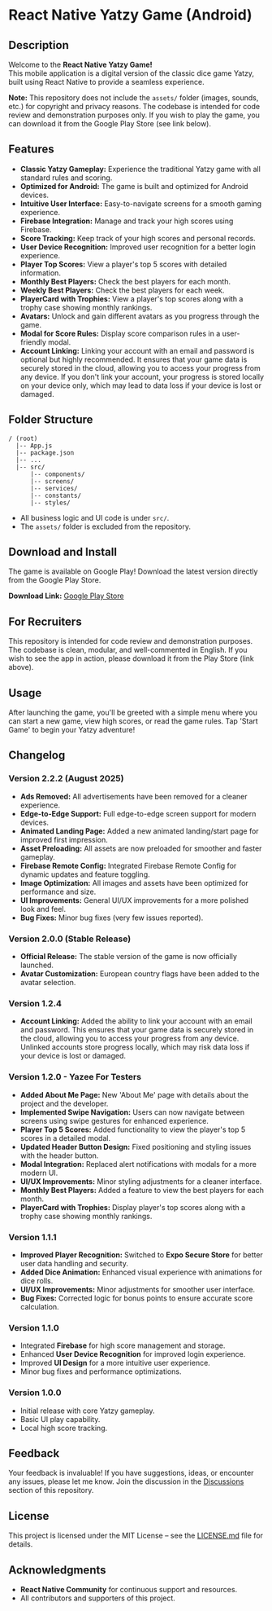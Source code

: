 # React Native Yatzy Game (Android)

## Description

Welcome to the **React Native Yatzy Game!**  
This mobile application is a digital version of the classic dice game Yatzy, built using React Native to provide a seamless experience.

**Note:** This repository does not include the `assets/` folder (images, sounds, etc.) for copyright and privacy reasons. The codebase is intended for code review and demonstration purposes only. If you wish to play the game, you can download it from the Google Play Store (see link below).

## Features

- **Classic Yatzy Gameplay:** Experience the traditional Yatzy game with all standard rules and scoring.
- **Optimized for Android:** The game is built and optimized for Android devices.
- **Intuitive User Interface:** Easy-to-navigate screens for a smooth gaming experience.
- **Firebase Integration:** Manage and track your high scores using Firebase.
- **Score Tracking:** Keep track of your high scores and personal records.
- **User Device Recognition:** Improved user recognition for a better login experience.
- **Player Top Scores:** View a player's top 5 scores with detailed information.
- **Monthly Best Players:** Check the best players for each month.
- **Weekly Best Players:** Check the best players for each week.
- **PlayerCard with Trophies:** View a player's top scores along with a trophy case showing monthly rankings.
- **Avatars:** Unlock and gain different avatars as you progress through the game.
- **Modal for Score Rules:** Display score comparison rules in a user-friendly modal.
- **Account Linking:** Linking your account with an email and password is optional but highly recommended. It ensures that your game data is securely stored in the cloud, allowing you to access your progress from any device. If you don't link your account, your progress is stored locally on your device only, which may lead to data loss if your device is lost or damaged.

## Folder Structure

```
/ (root)
  |-- App.js
  |-- package.json
  |-- ...
  |-- src/
      |-- components/
      |-- screens/
      |-- services/
      |-- constants/
      |-- styles/
```

- All business logic and UI code is under `src/`.
- The `assets/` folder is excluded from the repository.

## Download and Install

The game is available on Google Play! Download the latest version directly from the Google Play Store.

**Download Link:** [Google Play Store](https://play.google.com/store/apps/details?id=com.SimpleYatzee)

## For Recruiters

This repository is intended for code review and demonstration purposes. The codebase is clean, modular, and well-commented in English. If you wish to see the app in action, please download it from the Play Store (link above).

## Usage

After launching the game, you'll be greeted with a simple menu where you can start a new game, view high scores, or read the game rules. Tap 'Start Game' to begin your Yatzy adventure!

## Changelog

### Version 2.2.2 (August 2025)
- **Ads Removed:** All advertisements have been removed for a cleaner experience.
- **Edge-to-Edge Support:** Full edge-to-edge screen support for modern devices.
- **Animated Landing Page:** Added a new animated landing/start page for improved first impression.
- **Asset Preloading:** All assets are now preloaded for smoother and faster gameplay.
- **Firebase Remote Config:** Integrated Firebase Remote Config for dynamic updates and feature toggling.
- **Image Optimization:** All images and assets have been optimized for performance and size.
- **UI Improvements:** General UI/UX improvements for a more polished look and feel.
- **Bug Fixes:** Minor bug fixes (very few issues reported).

### Version 2.0.0 (Stable Release)
- **Official Release:** The stable version of the game is now officially launched.
- **Avatar Customization:** European country flags have been added to the avatar selection.

### Version 1.2.4
- **Account Linking:** Added the ability to link your account with an email and password. This ensures that your game data is securely stored in the cloud, allowing you to access your progress from any device. Unlinked accounts store progress locally, which may risk data loss if your device is lost or damaged.

### Version 1.2.0 - Yazee For Testers
- **Added About Me Page:** New 'About Me' page with details about the project and the developer.
- **Implemented Swipe Navigation:** Users can now navigate between screens using swipe gestures for enhanced experience.
- **Player Top 5 Scores:** Added functionality to view the player's top 5 scores in a detailed modal.
- **Updated Header Button Design:** Fixed positioning and styling issues with the header button.
- **Modal Integration:** Replaced alert notifications with modals for a more modern UI.
- **UI/UX Improvements:** Minor styling adjustments for a cleaner interface.
- **Monthly Best Players:** Added a feature to view the best players for each month.
- **PlayerCard with Trophies:** Display player's top scores along with a trophy case showing monthly rankings.

### Version 1.1.1
- **Improved Player Recognition:** Switched to **Expo Secure Store** for better user data handling and security.
- **Added Dice Animation:** Enhanced visual experience with animations for dice rolls.
- **UI/UX Improvements:** Minor adjustments for smoother user interface.
- **Bug Fixes:** Corrected logic for bonus points to ensure accurate score calculation.

### Version 1.1.0
- Integrated **Firebase** for high score management and storage.
- Enhanced **User Device Recognition** for improved login experience.
- Improved **UI Design** for a more intuitive user experience.
- Minor bug fixes and performance optimizations.

### Version 1.0.0
- Initial release with core Yatzy gameplay.
- Basic UI play capability.
- Local high score tracking.


## Feedback

Your feedback is invaluable! If you have suggestions, ideas, or encounter any issues, please let me know. Join the discussion in the [Discussions](https://github.com/Sabata79/RN_Yatzee_FULL-GAME/discussions/1) section of this repository.

## License

This project is licensed under the MIT License – see the [LICENSE.md](LICENSE.md) file for details.

## Acknowledgments

- **React Native Community** for continuous support and resources.
- All contributors and supporters of this project.

